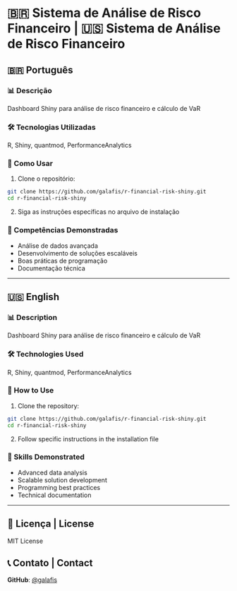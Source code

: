 # 🇧🇷 Sistema de Análise de Risco Financeiro | 🇺🇸 Sistema de Análise de Risco Financeiro

## 🇧🇷 Português

### 📊 Descrição
Dashboard Shiny para análise de risco financeiro e cálculo de VaR

### 🛠️ Tecnologias Utilizadas
R, Shiny, quantmod, PerformanceAnalytics

### 🚀 Como Usar
1. Clone o repositório:
```bash
git clone https://github.com/galafis/r-financial-risk-shiny.git
cd r-financial-risk-shiny
```

2. Siga as instruções específicas no arquivo de instalação

### 🎯 Competências Demonstradas
- Análise de dados avançada
- Desenvolvimento de soluções escaláveis
- Boas práticas de programação
- Documentação técnica

---

## 🇺🇸 English

### 📊 Description
Dashboard Shiny para análise de risco financeiro e cálculo de VaR

### 🛠️ Technologies Used
R, Shiny, quantmod, PerformanceAnalytics

### 🚀 How to Use
1. Clone the repository:
```bash
git clone https://github.com/galafis/r-financial-risk-shiny.git
cd r-financial-risk-shiny
```

2. Follow specific instructions in the installation file

### 🎯 Skills Demonstrated
- Advanced data analysis
- Scalable solution development
- Programming best practices
- Technical documentation

---

## 📄 Licença | License
MIT License

## 📞 Contato | Contact
**GitHub**: [@galafis](https://github.com/galafis)
